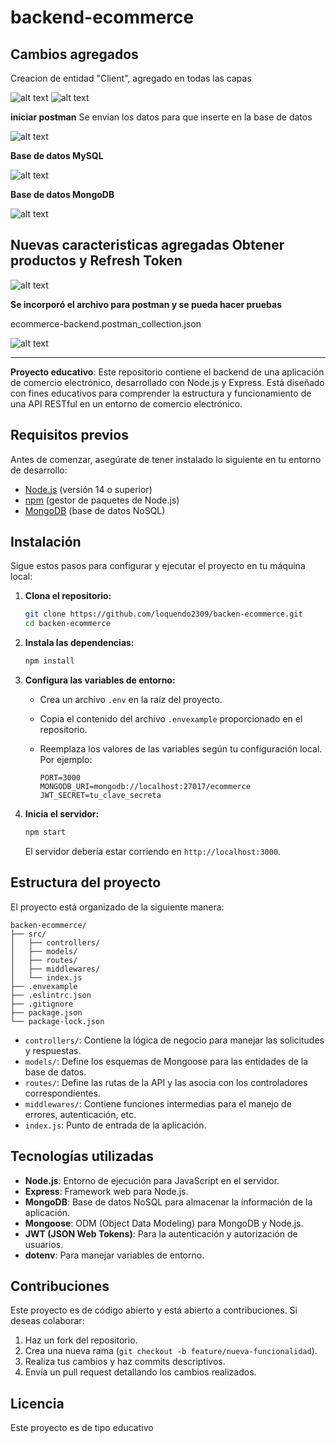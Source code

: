 # backend-ecommerce

## Cambios agregados
Creacion de entidad "Client", agregado en todas las capas

![alt text](miscelanius/image-2.png)
![alt text](miscelanius/image-1.png)

**iniciar postman**
Se envian los datos para que inserte en la base de datos

![alt text](miscelanius/image.png)

**Base de datos MySQL**

![alt text](miscelanius/imageMysql.png)

**Base de datos MongoDB**

![alt text](miscelanius/mongoClient.png)

## Nuevas caracteristicas agregadas Obtener productos y Refresh Token

![alt text](miscelanius/imagePostman.png)

**Se incorporó el archivo para postman y se pueda hacer pruebas**

ecommerce-backend.postman_collection.json

![alt text](miscelanius/imageArchivoPostman.png)

---

**Proyecto educativo**: Este repositorio contiene el backend de una aplicación de comercio electrónico, desarrollado con Node.js y Express. Está diseñado con fines educativos para comprender la estructura y funcionamiento de una API RESTful en un entorno de comercio electrónico.

## Requisitos previos

Antes de comenzar, asegúrate de tener instalado lo siguiente en tu entorno de desarrollo:

* [Node.js](https://nodejs.org/) (versión 14 o superior)
* [npm](https://www.npmjs.com/) (gestor de paquetes de Node.js)
* [MongoDB](https://www.mongodb.com/) (base de datos NoSQL)

## Instalación

Sigue estos pasos para configurar y ejecutar el proyecto en tu máquina local:

1. **Clona el repositorio:**

   ```bash
   git clone https://github.com/loquendo2309/backen-ecommerce.git
   cd backen-ecommerce
   ```

2. **Instala las dependencias:**

   ```bash
   npm install
   ```

3. **Configura las variables de entorno:**

   * Crea un archivo `.env` en la raíz del proyecto.
   * Copia el contenido del archivo `.envexample` proporcionado en el repositorio.
   * Reemplaza los valores de las variables según tu configuración local. Por ejemplo:

     ```env
     PORT=3000
     MONGODB_URI=mongodb://localhost:27017/ecommerce
     JWT_SECRET=tu_clave_secreta
     ```

4. **Inicia el servidor:**

   ```bash
   npm start
   ```

   El servidor debería estar corriendo en `http://localhost:3000`.

## Estructura del proyecto

El proyecto está organizado de la siguiente manera:

```
backen-ecommerce/
├── src/
│   ├── controllers/
│   ├── models/
│   ├── routes/
│   ├── middlewares/
│   └── index.js
├── .envexample
├── .eslintrc.json
├── .gitignore
├── package.json
└── package-lock.json
```

* `controllers/`: Contiene la lógica de negocio para manejar las solicitudes y respuestas.
* `models/`: Define los esquemas de Mongoose para las entidades de la base de datos.
* `routes/`: Define las rutas de la API y las asocia con los controladores correspondientes.
* `middlewares/`: Contiene funciones intermedias para el manejo de errores, autenticación, etc.
* `index.js`: Punto de entrada de la aplicación.

## Tecnologías utilizadas

* **Node.js**: Entorno de ejecución para JavaScript en el servidor.
* **Express**: Framework web para Node.js.
* **MongoDB**: Base de datos NoSQL para almacenar la información de la aplicación.
* **Mongoose**: ODM (Object Data Modeling) para MongoDB y Node.js.
* **JWT (JSON Web Tokens)**: Para la autenticación y autorización de usuarios.
* **dotenv**: Para manejar variables de entorno.

## Contribuciones

Este proyecto es de código abierto y está abierto a contribuciones. Si deseas colaborar:

1. Haz un fork del repositorio.
2. Crea una nueva rama (`git checkout -b feature/nueva-funcionalidad`).
3. Realiza tus cambios y haz commits descriptivos.
4. Envía un pull request detallando los cambios realizados.

## Licencia

Este proyecto es de tipo educativo 
